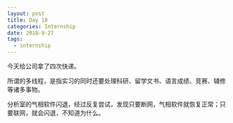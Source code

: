 ```yaml
---
layout: post
title: Day 18
categories: Internship
date: 2018-9-27
tags:
  - internship
---
```


今天给公司拿了四次快递。

所谓的多线程，是指实习的同时还要处理科研、留学文书、语言成绩、竞赛、辅修等诸多事物。

分析室的气相软件闪退，经过反复尝试，发现只要断网，气相软件就恢复正常；只要联网，就会闪退，不知道为什么。
